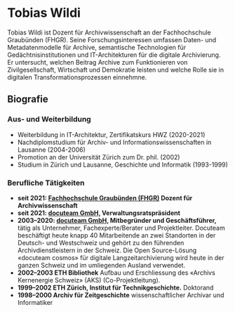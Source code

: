 # Tobias Wildi

Tobias Wildi ist Dozent für Archivwissenschaft an der Fachhochschule Graubünden (FHGR). Seine Forschungsinteressen umfassen Daten- und Metadatenmodelle für Archive, semantische Technologien für Gedächtnisinstitutionen und IT-Architekturen für die digitale Archivierung. Er untersucht, welchen Beitrag Archive zum Funktionieren von Zivilgesellschaft, Wirtschaft und Demokratie leisten und welche Rolle sie in digitalen Transformationsprozessen einnehmne.

## Biografie
### Aus- und Weiterbildung
- Weiterbildung in IT-Architektur, Zertifikatskurs HWZ (2020-2021)
- Nachdiplomstudium für Archiv- und Informationswissenschaften in Lausanne (2004-2006)
- Promotion an der Universität Zürich zum Dr. phil. (2002)
- Studium in Zürich und Lausanne, Geschichte und Informatik (1993-1999)

### Berufliche Tätigkeiten
- **seit 2021: [Fachhochschule Graubünden (FHGR)](https://www.fhgr.ch) Dozent für Archivwissenschaft** 
- **seit 2021: [docuteam GmbH,](https://www.docuteam.ch) Verwaltungsratspräsident** 
- **2003–2020: [docuteam GmbH,](https://www.docuteam.ch) Mitbegründer und Geschäftsführer,** tätig als Unternehmer, Fachexperte/Berater und Projektleiter. Docuteam beschäftigt heute knapp 40 Mitarbeitende an zwei Standorten in der Deutsch- und Westschweiz und gehört zu den führenden Archivdienstleistern in der Schweiz. Die Open Source-Lösung «docuteam cosmos» für digitale Langzeitarchivierung wird heute in der ganzen Schweiz und im umliegenden Ausland verwendet.
- **2002–2003	ETH Bibliothek** Aufbau und Erschliessung des «Archivs Kernenergie Schweiz» (AKS) (Co-Projektleitung).
- **1999–2002	ETH Zürich, Institut für Technikgeschichte.** Doktorand
- **1998–2000	Archiv für Zeitgeschichte** wissenschaftlicher Archivar und Informatiker

